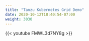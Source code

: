 ```yaml
---
title: "Tanzu Kubernetes Grid Demo"
date: 2020-10-12T18:40:54-07:00
weight: 3030
---
```

{{< youtube FMWL3d7NY8g >}}
